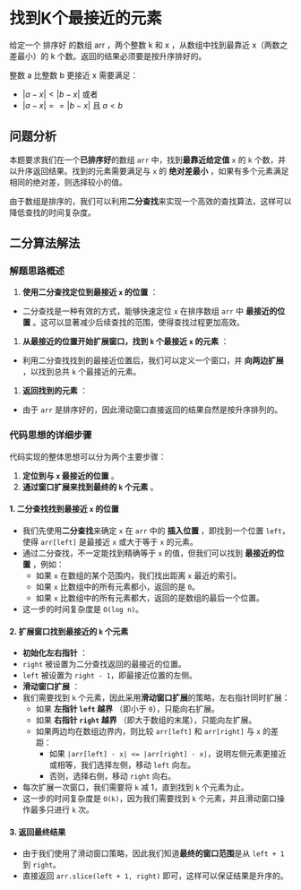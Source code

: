 # 找到K个最接近的元素

给定一个 排序好 的数组 arr ，两个整数 k 和 x ，从数组中找到最靠近 x（两数之差最小）的 k 个数。返回的结果必须要是按升序排好的。

整数 a 比整数 b 更接近 x 需要满足：

* $|a - x| < |b - x|$ 或者
* $|a - x| == |b - x|$ 且 $a < b$

## 问题分析

本题要求我们在一个**已排序好**的数组 `arr` 中，找到**最靠近给定值** `x` 的 `k` 个数，并以升序返回结果。找到的元素需要满足与 `x` 的 **绝对差最小** ，如果有多个元素满足相同的绝对差，则选择较小的值。

由于数组是排序的，我们可以利用**二分查找**来实现一个高效的查找算法，这样可以降低查找的时间复杂度。


## 二分算法解法

### 解题思路概述

1. **使用二分查找定位到最接近 `x` 的位置** ：

* 二分查找是一种有效的方式，能够快速定位 `x` 在排序数组 `arr` 中 **最接近的位置** 。这可以显著减少后续查找的范围，使得查找过程更加高效。

1. **从最接近的位置开始扩展窗口，找到 `k` 个最接近 `x` 的元素** ：

* 利用二分查找找到的最接近位置后，我们可以定义一个窗口，并 **向两边扩展** ，以找到总共 `k` 个最接近的元素。

1. **返回找到的元素** ：

* 由于 `arr` 是排序好的，因此滑动窗口直接返回的结果自然是按升序排列的。

### 代码思想的详细步骤

代码实现的整体思想可以分为两个主要步骤：

1. **定位到与 `x` 最接近的位置** 。
2. **通过窗口扩展来找到最终的 `k` 个元素** 。

#### 1. 二分查找找到最接近 `x` 的位置

* 我们先使用**二分查找**来确定 `x` 在 `arr` 中的 **插入位置** ，即找到一个位置 `left`，使得 `arr[left]` 是最接近 `x` 或大于等于 `x` 的元素。
* 通过二分查找，不一定能找到精确等于 `x` 的值，但我们可以找到 **最接近的位置** ，例如：
  * 如果 `x` 在数组的某个范围内，我们找出距离 `x` 最近的索引。
  * 如果 `x` 比数组中的所有元素都小，返回的是 `0`。
  * 如果 `x` 比数组中的所有元素都大，返回的是数组的最后一个位置。
* 这一步的时间复杂度是 `O(log n)`。

#### 2. 扩展窗口找到最接近的 `k` 个元素

* **初始化左右指针** ：
* `right` 被设置为二分查找返回的最接近的位置。
* `left` 被设置为 `right - 1`，即最接近位置的左侧。
* **滑动窗口扩展** ：
* 我们需要找到 `k` 个元素，因此采用**滑动窗口扩展**的策略，左右指针同时扩展：
  * 如果 **左指针 `left` 越界** （即小于 `0`），只能向右扩展。
  * 如果 **右指针 `right` 越界** （即大于数组的末尾），只能向左扩展。
  * 如果两边均在数组边界内，则比较 `arr[left]` 和 `arr[right]` 与 `x` 的差距：
    * 如果 `|arr[left] - x| <= |arr[right] - x|`，说明左侧元素更接近或相等，我们选择左侧，移动 `left` 向左。
    * 否则，选择右侧，移动 `right` 向右。
* 每次扩展一次窗口，我们需要将 `k` 减 1，直到找到 `k` 个元素为止。
* 这一步的时间复杂度是 `O(k)`，因为我们需要找到 `k` 个元素，并且滑动窗口操作最多只进行 `k` 次。

#### 3. 返回最终结果

* 由于我们使用了滑动窗口策略，因此我们知道**最终的窗口范围**是从 `left + 1` 到 `right`。
* 直接返回 `arr.slice(left + 1, right)` 即可，这样可以保证结果是升序的。
